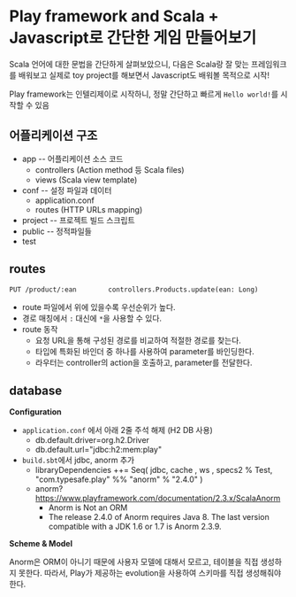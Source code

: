 # Play framework and Scala + Javascript로 간단한 게임 만들어보기

Scala 언어에 대한 문법을 간단하게 살펴보았으니, 다음은 Scala랑 잘 맞는 프레임워크를 배워보고 실제로 toy project를 해보면서 Javascript도 배워볼 목적으로 시작!

Play framework는 인텔리제이로 시작하니, 정말 간단하고 빠르게 `Hello world!`를 시작할 수 있음

## 어플리케이션 구조

- app -- 어플리케이션 소스 코드
  - controllers (Action method 등 Scala files)
  - views (Scala view template)
- conf -- 설정 파일과 데이터
  - application.conf
  - routes (HTTP URLs mapping)
- project -- 프로젝트 빌드 스크립트
- public -- 정적파일들
- test

## routes 

```
PUT /product/:ean        controllers.Products.update(ean: Long)
```

- route 파일에서 위에 있을수록 우선순위가 높다.
- 경로 매칭에서 `:` 대신에 `*`을 사용할 수 있다.
- route 동작
  - 요청 URL을 통해 구성된 경로를 비교하여 적절한 경로를 찾는다.
  - 타입에 특화된 바인더 중 하나를 사용하여 parameter를 바인딩한다.
  - 라우터는 controller의 action을 호출하고, parameter를 전달한다.

## database

**Configuration**

- `application.conf` 에서 아래 2줄 주석 해제 (H2 DB 사용)
  - db.default.driver=org.h2.Driver
  - db.default.url="jdbc:h2:mem:play"
- `build.sbt`에서 jdbc, anorm 추가
  - libraryDependencies ++= Seq( jdbc, cache , ws   , specs2 % Test, "com.typesafe.play" %% "anorm" % "2.4.0" )
  - anorm? <https://www.playframework.com/documentation/2.3.x/ScalaAnorm>
    - Anorm is Not an ORM
    - The release 2.4.0 of Anorm requires Java 8. The last version compatible with a JDK 1.6 or 1.7 is Anorm 2.3.9.

**Scheme & Model**

Anorm은 ORM이 아니기 때문에 사용자 모델에 대해서 모르고, 테이블을 직접 생성하지 못한다. 따라서, Play가 제공하는 evolution을 사용하여 스키마를 직접 생성해줘야 한다. 